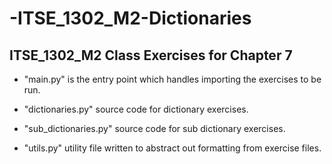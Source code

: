 # -ITSE_1302_M2-Dictionaries
## ITSE_1302_M2 Class Exercises for Chapter 7 

* "main.py" is the entry point which handles importing the exercises to be run.

* "dictionaries.py" source code for dictionary exercises.

* "sub_dictionaries.py" source code for sub dictionary exercises.

* "utils.py" utility file written to abstract out formatting from exercise files.

